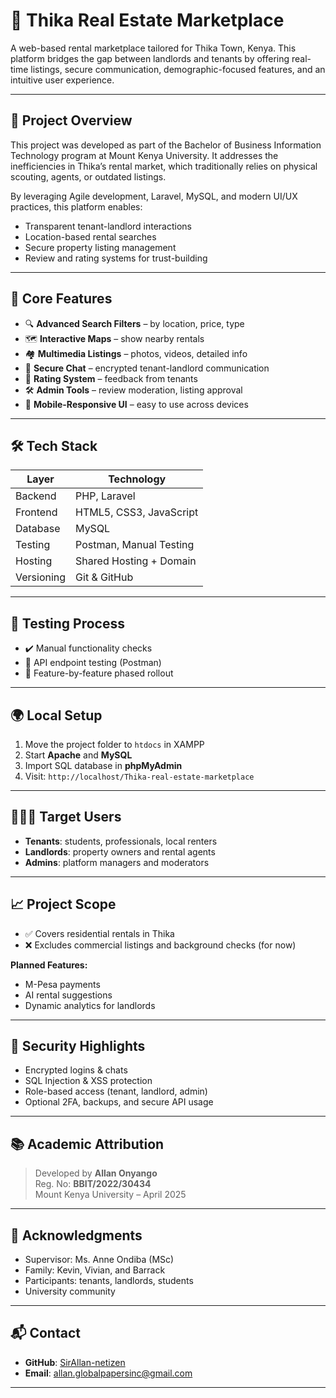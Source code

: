 # 🏡 Thika Real Estate Marketplace

A web-based rental marketplace tailored for Thika Town, Kenya. This platform bridges the gap between landlords and tenants by offering real-time listings, secure communication, demographic-focused features, and an intuitive user experience.

---

## 📌 Project Overview

This project was developed as part of the Bachelor of Business Information Technology program at Mount Kenya University. It addresses the inefficiencies in Thika’s rental market, which traditionally relies on physical scouting, agents, or outdated listings.

By leveraging Agile development, Laravel, MySQL, and modern UI/UX practices, this platform enables:

- Transparent tenant-landlord interactions  
- Location-based rental searches  
- Secure property listing management  
- Review and rating systems for trust-building

---

## 🎯 Core Features

- 🔍 **Advanced Search Filters** – by location, price, type  
- 🗺️ **Interactive Maps** – show nearby rentals  
- 🏘️ **Multimedia Listings** – photos, videos, detailed info  
- 💬 **Secure Chat** – encrypted tenant-landlord communication  
- 🌟 **Rating System** – feedback from tenants  
- 🛠️ **Admin Tools** – review moderation, listing approval  
- 📱 **Mobile-Responsive UI** – easy to use across devices

---

## 🛠️ Tech Stack

| Layer       | Technology               |
|-------------|---------------------------|
| Backend     | PHP, Laravel              |
| Frontend    | HTML5, CSS3, JavaScript   |
| Database    | MySQL                     |
| Testing     | Postman, Manual Testing   |
| Hosting     | Shared Hosting + Domain   |
| Versioning  | Git & GitHub              |

---

## 🧪 Testing Process

- ✔️ Manual functionality checks  
- 🔄 API endpoint testing (Postman)  
- 🧪 Feature-by-feature phased rollout

---

## 🌍 Local Setup

1. Move the project folder to `htdocs` in XAMPP  
2. Start **Apache** and **MySQL**  
3. Import SQL database in **phpMyAdmin**  
4. Visit: `http://localhost/Thika-real-estate-marketplace`

---

## 🧑‍🤝‍🧑 Target Users

- **Tenants**: students, professionals, local renters  
- **Landlords**: property owners and rental agents  
- **Admins**: platform managers and moderators

---

## 📈 Project Scope

- ✅ Covers residential rentals in Thika  
- ❌ Excludes commercial listings and background checks (for now)

**Planned Features:**
- M-Pesa payments  
- AI rental suggestions  
- Dynamic analytics for landlords

---

## 🔐 Security Highlights

- Encrypted logins & chats  
- SQL Injection & XSS protection  
- Role-based access (tenant, landlord, admin)  
- Optional 2FA, backups, and secure API usage

---

## 📚 Academic Attribution

> Developed by **Allan Onyango**  
> Reg. No: **BBIT/2022/30434**  
> Mount Kenya University – April 2025  

---

## 🙏 Acknowledgments

- Supervisor: Ms. Anne Ondiba (MSc)  
- Family: Kevin, Vivian, and Barrack  
- Participants: tenants, landlords, students  
- University community

---

## 📬 Contact

- **GitHub**: [SirAllan-netizen](https://github.com/SirAllan-netizen)  
- **Email**: allan.globalpapersinc@gmail.com

---
